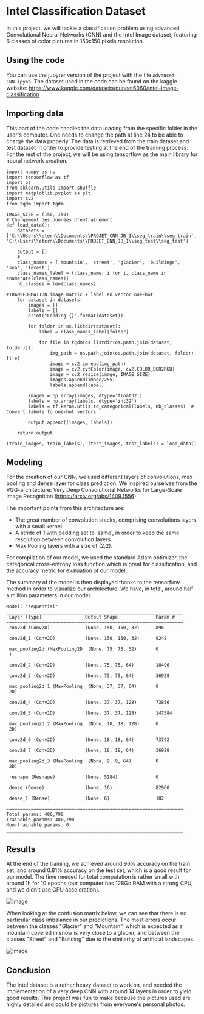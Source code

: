 # Intel Classification Dataset
In this project, we will tackle a classification problem using advanced Convolutional Neural Networks (CNN) and the Intel Image dataset, featuring 6 classes of color pictures in 150x150 pixels resolution.

## Using the code
You can use the jupyter version of the project with the file ```Advanced CNN.ipynb```.
The dataset used in the code can be found on the kaggle website: https://www.kaggle.com/datasets/puneet6060/intel-image-classification

## Importing data

This part of the code handles the data loading from the specific folder in the user's computer. One needs to change the path at line 24 to be able to charge the data properly.
The data is retrieved from the train dataset and test dataset in order to provide testing at the end of the training process.
For the rest of the project, we will be using tensorflow as the main library for neural network creation.

```
import numpy as np
import tensorflow as tf
import os
from sklearn.utils import shuffle           
import matplotlib.pyplot as plt             
import cv2                                               
from tqdm import tqdm

IMAGE_SIZE = (150, 150)
# Chargement des données d'entraînement
def load_data():
    datasets = ['C:\\Users\\etern\\Documents\\PROJET_CNN_JB_1\\seg_train\\seg_train', 'C:\\Users\\etern\\Documents\\PROJET_CNN_JB_1\\seg_test\\seg_test']

    output = []
    #
    class_names = ['mountain', 'street', 'glacier', 'buildings', 'sea', 'forest']
    class_names_label = {class_name: i for i, class_name in enumerate(class_names)}
    nb_classes = len(class_names)

#TRANSFORMATION image matric + label en vector one-hot
    for dataset in datasets:
        images = []
        labels = []
        print("Loading {}".format(dataset))

        for folder in os.listdir(dataset):
            label = class_names_label[folder]

            for file in tqdm(os.listdir(os.path.join(dataset, folder))):
                img_path = os.path.join(os.path.join(dataset, folder), file)
                image = cv2.imread(img_path)
                image = cv2.cvtColor(image, cv2.COLOR_BGR2RGB)
                image = cv2.resize(image, IMAGE_SIZE)
                images.append(image/255)
                labels.append(label)

        images = np.array(images, dtype='float32')
        labels = np.array(labels, dtype='int32')
        labels = tf.keras.utils.to_categorical(labels, nb_classes)  # Convert labels to one-hot vectors

        output.append((images, labels))

    return output
    
(train_images, train_labels), (test_images, test_labels) = load_data()
```

## Modeling

For the creation of our CNN, we used different layers of convolutions, max pooling and dense layer for class prediction. We inspired ourselves from the VGG-architecture: Very Deep Convolutional Networks for Large-Scale Image Recognition (https://arxiv.org/abs/1409.1556).

The important points from this architecture are:
- The great number of convolution stacks, comprising convolutions layers with a small kernel.
- A stride of 1 with padding set to 'same', in order to keep the same resolution between convolution layers.
- Max Pooling layers with a size of (2,2).

For compilation of our model, we used the standard Adam optimizer, the categorical cross-entropy loss function which is great for classification, and the accuracy metric for evaluation of our model. 

The summary of the model is then displayed thanks to the tensorflow method in order to visualize our architecture.
We have, in total, around half a million parameters in our model.

```
Model: "sequential"
_________________________________________________________________
 Layer (type)                Output Shape              Param #   
=================================================================
 conv2d (Conv2D)             (None, 150, 150, 32)      896       
                                                                 
 conv2d_1 (Conv2D)           (None, 150, 150, 32)      9248      
                                                                 
 max_pooling2d (MaxPooling2D  (None, 75, 75, 32)       0         
 )                                                               
                                                                 
 conv2d_2 (Conv2D)           (None, 75, 75, 64)        18496     
                                                                 
 conv2d_3 (Conv2D)           (None, 75, 75, 64)        36928     
                                                                 
 max_pooling2d_1 (MaxPooling  (None, 37, 37, 64)       0         
 2D)                                                             
                                                                 
 conv2d_4 (Conv2D)           (None, 37, 37, 128)       73856     
                                                                 
 conv2d_5 (Conv2D)           (None, 37, 37, 128)       147584    
                                                                 
 max_pooling2d_2 (MaxPooling  (None, 18, 18, 128)      0         
 2D)                                                             
                                                                 
 conv2d_6 (Conv2D)           (None, 18, 18, 64)        73792     
                                                                 
 conv2d_7 (Conv2D)           (None, 18, 18, 64)        36928     
                                                                 
 max_pooling2d_3 (MaxPooling  (None, 9, 9, 64)         0         
 2D)                                                             
                                                                 
 reshape (Reshape)           (None, 5184)              0         
                                                                 
 dense (Dense)               (None, 16)                82960     
                                                                 
 dense_1 (Dense)             (None, 6)                 102       
                                                                 
=================================================================
Total params: 480,790
Trainable params: 480,790
Non-trainable params: 0
_________________________________________________________________
````

## Results

At the end of the training, we achieved around 96% accuracy on the train set, and around 0.81% accuracy on the test set, which is a good result for our model. 
The time needed for total computation is rather small with around 1h for 10 epochs (our computer has 128Go RAM with a strong CPU, and we didn't use GPU acceleration).

![image](https://github.com/Jean-BaptisteAC/Intel-Dataset-Classification/assets/66775006/5f65ffe4-4eea-412b-9875-2f22d9f6b5e8)

When looking at the confusion matrix below, we can see that there is no particular class imbalance in our predictions. The most errors occur between the classes "Glacier" and "Mountain", which is expected as a mountain covered in snow is very close to a glacier, and between the classes "Street" and "Building" due to the similarity of artificial landscapes.

![image](https://github.com/Jean-BaptisteAC/Intel-Dataset-Classification/assets/66775006/c398b431-5479-4391-87f1-70450ea9a3c5)

## Conclusion

The intel dataset is a rather heavy dataset to work on, and needed the implementation of a very deep CNN with around 14 layers in order to yield good results.
This project was fun to make because the pictures used are highly detailed and could be pictures from everyone's personal photos.
